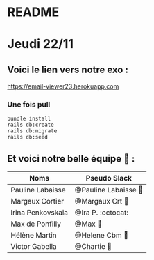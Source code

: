 # README

# Jeudi 22/11

## Voici le lien vers notre exo :
https://email-viewer23.herokuapp.com

### Une fois pull
```
bundle install
rails db:create
rails db:migrate
rails db:seed

```

## Et voici notre belle équipe :frog: :

Noms | Pseudo Slack
------------ | -------------
Pauline Labaisse | @Pauline Labaisse :baby_chick:
Margaux Cortier | @Margaux Crt :penguin:
Irina Penkovskaia | @Ira P. :octocat:
Max de Ponfilly | @Max :tiger:
Hélène Martin | @Helene Cbm :panda_face:
Victor Gabella | @Chartie :bear:
